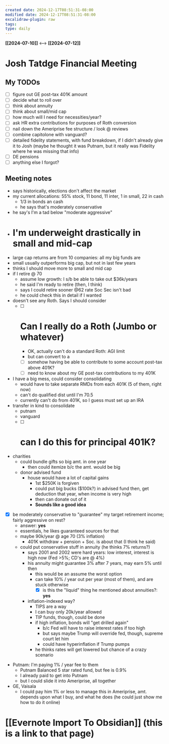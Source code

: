```yaml
---
created date: 2024-12-17T08:51:31-08:00
modified date: 2024-12-17T08:51:31-08:00
excalidraw-plugin: raw
tags: 
type: daily
---
```

**[[2024-07-10]]**  <-->  **[[2024-07-12]]**

# Josh Tatdge Financial Meeting
## My TODOs
- [ ] figure out GE post-tax 401K amount
- [ ] decide what to roll over
- [ ] think about annuity
- [ ] think about small/mid cap 
- [ ] how much will I need for necessities/year?
- [ ] ask HR extra contributions for purposes of Roth conversion
- [ ] nail down the Ameriprise fee structure / look @ reviews
- [ ] combine capitolone with vanguard?
- [ ] detailed fidelity statements, with fund breakdown, if I didn't already give it to Josh (maybe he thought it was Putnam, but it really was Fidelity where he was missing that info)
- [ ] DE pensions
- [ ] anything else I forgot?
## Meeting notes
- says historically, elections don't affect the market
- my current allocations: 55% stock, 11 bond, 11 inter, 1 in small, 22 in cash
	- 1/3 in bonds an cash
	- he says that's moderately conservative
- he say's I'm a tad below "moderate aggressive"
- # I'm underweight drastically in small and mid-cap
- large cap returns are from 10 companies: all my big funds are 
- small usually outperforms big cap, but not in last few years
- thinks I should move more to small and mid cap
- if I retire @ 70
	- assume low growth: I s/b be able to take out $36k/years
	- he said I'm ready to retire (then, I think)
	- says I could retire sooner @62 rate Soc Sec isn't bad
	- he could check this in detail if I wanted
- doesn't see any Roth.  Says I should consider
	- [ ] # Can I really do a Roth (Jumbo or whatever)
		- OK, actually can't do a standard Roth: AGI limit
		- but can convert to a 
		- [ ] somehow having be able to contribute to some account post-tax above 401K?
		- [ ] need to know about my GE post-tax contributions to my 401K
- I have a big mess, could consider consolidating
	- would have to take separate RMDs from each 401K (5 of them, right now)
	- can't do qualified dist until I'm 70.5 
	- currently can't do from 401K, so I guess must set up an IRA
- transfer in kind to consolidate
	- putnam
	- vanguard
	- [ ] # can I do this for principal 401K?
- charities
	- could bundle gifts so big amt. in one year
		- then could itemize b/c the amt. would be big
	- donor advised fund
		- house would have a lot of capital gains
			- 1st $250K is forgiven
			- could put big bucks ($100k?) in advised fund then, get deduction that year, when income is very high
			- then can donate out of it
			- **Sounds like a good idea** 
- [x] be moderately conservative to "guarantee" my target retirement income; fairly aggressive on rest?
	- answer: **yes**
	- essentials, he likes guaranteed sources for that
	- maybe 90k/year @ age 70 (3% inflation)
		- 401K withdraw + pension + Soc. is about that (I think he said)
	- could put conservative stuff in annuity (he thinks 7% returns?)
		- says 2001 and 2002 were hard years: low interest, interest is high now (Fed >5%; CD's are @ 4%)
		- his annuity might guarantee 3% after 7 years, may earn 5% until then
			- this would be an assume the worst option
			- can take 10% / year out per year (most of them), and are stuck otherwise
				- [x] is this the "liquid" thing he mentioned about annuities?: **yes**
		- inflation-indexed way?
			- TIPS are a way
			- I can buy only 20k/year allowed
			- TIP funds, though, could be done
			- if high inflation, bonds will "get drilled again"
				- b/c Fed will have to raise interest rates if too high
				- but says maybe Trump will override fed, though, supreme court let him
				- could have hyperinflation if Trump pumps
			- he thinks rates will get lowered but chance of a crazy scenario
- Putnam: I'm paying 1% / year fee to them
	- Putnam Balanced 5 star rated fund, but fee is 0.9%
	- I already paid to get into Putnam
	- but I could slide it into Ameriprise, all together
- GE, Vaisala
	- I could pay him 1% or less to manage this in Ameriprise, amt. depends upon what I buy, and what he does (he could just show me how to do it online)
# [[Evernote Import To Obsidian]] (this is a link to that page)


